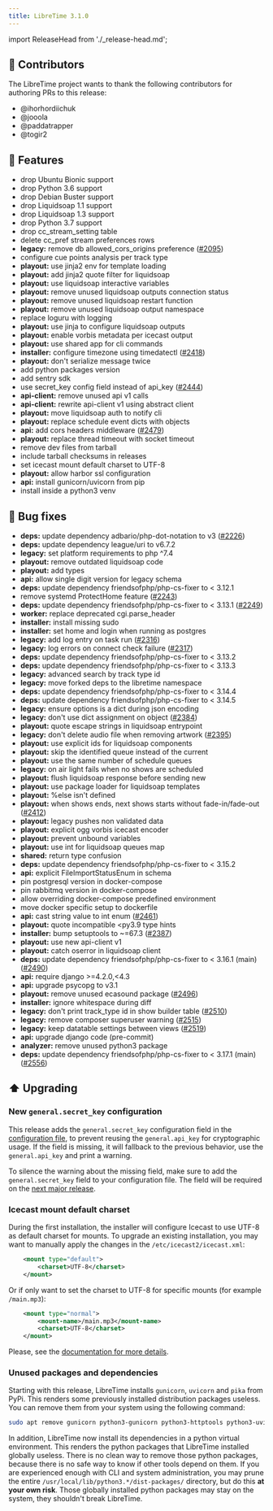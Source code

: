 ```yaml
---
title: LibreTime 3.1.0
---
```


import ReleaseHead from './\_release-head.md';

<ReleaseHead date='2023-05-26' version='3.1.0'/>

## :sparkling_heart: Contributors

The LibreTime project wants to thank the following contributors for authoring PRs to this release:

- @ihorhordiichuk
- @jooola
- @paddatrapper
- @togir2

## :rocket: Features

- drop Ubuntu Bionic support
- drop Python 3.6 support
- drop Debian Buster support
- drop Liquidsoap 1.1 support
- drop Liquidsoap 1.3 support
- drop Python 3.7 support
- drop cc_stream_setting table
- delete cc_pref stream preferences rows
- **legacy:** remove db allowed_cors_origins preference ([#2095](https://github.com/libretime/libretime/issues/2095))
- configure cue points analysis per track type
- **playout:** use jinja2 env for template loading
- **playout:** add jinja2 quote filter for liquidsoap
- **playout:** use liquidsoap interactive variables
- **playout:** remove unused liquidsoap outputs connection status
- **playout:** remove unused liquidsoap restart function
- **playout:** remove unused liquidsoap output namespace
- replace loguru with logging
- **playout:** use jinja to configure liquidsoap outputs
- **playout:** enable vorbis metadata per icecast output
- **playout:** use shared app for cli commands
- **installer:** configure timezone using timedatectl ([#2418](https://github.com/libretime/libretime/issues/2418))
- **playout:** don't serialize message twice
- add python packages version
- add sentry sdk
- use secret_key config field instead of api_key ([#2444](https://github.com/libretime/libretime/issues/2444))
- **api-client:** remove unused api v1 calls
- **api-client:** rewrite api-client v1 using abstract client
- **playout:** move liquidsoap auth to notify cli
- **playout:** replace schedule event dicts with objects
- **api:** add cors headers middleware ([#2479](https://github.com/libretime/libretime/issues/2479))
- **playout:** replace thread timeout with socket timeout
- remove dev files from tarball
- include tarball checksums in releases
- set icecast mount default charset to UTF-8
- **playout:** allow harbor ssl configuration
- **api:** install gunicorn/uvicorn from pip
- install inside a python3 venv

## :bug: Bug fixes

- **deps:** update dependency adbario/php-dot-notation to v3 ([#2226](https://github.com/libretime/libretime/issues/2226))
- **deps:** update dependency league/uri to v6.7.2
- **legacy:** set platform requirements to php ^7.4
- **playout:** remove outdated liquidsoap code
- **playout:** add types
- **api:** allow single digit version for legacy schema
- **deps:** update dependency friendsofphp/php-cs-fixer to < 3.12.1
- remove systemd ProtectHome feature ([#2243](https://github.com/libretime/libretime/issues/2243))
- **deps:** update dependency friendsofphp/php-cs-fixer to < 3.13.1 ([#2249](https://github.com/libretime/libretime/issues/2249))
- **worker:** replace deprecated cgi.parse_header
- **installer:** install missing sudo
- **installer:** set home and login when running as postgres
- **legacy:** add log entry on task run ([#2316](https://github.com/libretime/libretime/issues/2316))
- **legacy:** log errors on connect check failure ([#2317](https://github.com/libretime/libretime/issues/2317))
- **deps:** update dependency friendsofphp/php-cs-fixer to < 3.13.2
- **deps:** update dependency friendsofphp/php-cs-fixer to < 3.13.3
- **legacy:** advanced search by track type id
- **legacy:** move forked deps to the libretime namespace
- **deps:** update dependency friendsofphp/php-cs-fixer to < 3.14.4
- **deps:** update dependency friendsofphp/php-cs-fixer to < 3.14.5
- **legacy:** ensure options is a dict during json encoding
- **legacy:** don't use dict assignment on object ([#2384](https://github.com/libretime/libretime/issues/2384))
- **playout:** quote escape strings in liquidsoap entrypoint
- **legacy:** don't delete audio file when removing artwork ([#2395](https://github.com/libretime/libretime/issues/2395))
- **playout:** use explicit ids for liquidsoap components
- **playout:** skip the identified queue instead of the current
- **playout:** use the same number of schedule queues
- **legacy:** on air light fails when no shows are scheduled
- **playout:** flush liquidsoap response before sending new
- **playout:** use package loader for liquidsoap templates
- **playout:** %else isn't defined
- **playout:** when shows ends, next shows starts without fade-in/fade-out ([#2412](https://github.com/libretime/libretime/issues/2412))
- **playout:** legacy pushes non validated data
- **playout:** explicit ogg vorbis icecast encoder
- **playout:** prevent unbound variables
- **playout:** use int for liquidsoap queues map
- **shared:** return type confusion
- **deps:** update dependency friendsofphp/php-cs-fixer to < 3.15.2
- **api:** explicit FileImportStatusEnum in schema
- pin postgresql version in docker-compose
- pin rabbitmq version in docker-compose
- allow overriding docker-compose predefined environment
- move docker specific setup to dockerfile
- **api:** cast string value to int enum ([#2461](https://github.com/libretime/libretime/issues/2461))
- **playout:** quote incompatible <py3.9 type hints
- **installer:** bump setuptools to ~=67.3 ([#2387](https://github.com/libretime/libretime/issues/2387))
- **playout:** use new api-client v1
- **playout:** catch oserror in liquidsoap client
- **deps:** update dependency friendsofphp/php-cs-fixer to < 3.16.1 (main) ([#2490](https://github.com/libretime/libretime/issues/2490))
- **api:** require django >=4.2.0,<4.3
- **api:** upgrade psycopg to v3.1
- **playout:** remove unused ecasound package ([#2496](https://github.com/libretime/libretime/issues/2496))
- **installer:** ignore whitespace during diff
- **legacy:** don't print track_type id in show builder table ([#2510](https://github.com/libretime/libretime/issues/2510))
- **legacy:** remove composer superuser warning ([#2515](https://github.com/libretime/libretime/issues/2515))
- **legacy:** keep datatable settings between views ([#2519](https://github.com/libretime/libretime/issues/2519))
- **api:** upgrade django code (pre-commit)
- **analyzer:** remove unused python3 package
- **deps:** update dependency friendsofphp/php-cs-fixer to < 3.17.1 (main) ([#2556](https://github.com/libretime/libretime/issues/2556))

## :arrow_up: Upgrading

### New `general.secret_key` configuration

This release adds the `general.secret_key` configuration field in the [configuration file](../admin-manual/configuration.md#general), to prevent reusing the `general.api_key` for cryptographic usage. If the field is missing, it will fallback to the previous behavior, use the `general.api_key` and print a warning.

To silence the warning about the missing field, make sure to add the `general.secret_key` field to your configuration file. The field will be required on the [next major release](./README.md#versioning-schema).

### Icecast mount default charset

During the first installation, the installer will configure Icecast to use UTF-8 as default charset for mounts. To upgrade an existing installation, you may want to manually apply the changes in the `/etc/icecast2/icecast.xml`:

```xml
    <mount type="default">
        <charset>UTF-8</charset>
    </mount>
```

Or if only want to set the charset to UTF-8 for specific mounts (for example `/main.mp3`):

```xml
    <mount type="normal">
        <mount-name>/main.mp3</mount-name>
        <charset>UTF-8</charset>
    </mount>
```

Please, see the [documentation for more details](../admin-manual/stream-configuration.md#utf-8-metadata-in-icecast-mp3-streams).

### Unused packages and dependencies

Starting with this release, LibreTime installs `gunicorn`, `uvicorn` and `pika` from PyPi. This renders some previously installed distribution packages useless. You can remove them from your system using the following command:

```bash
sudo apt remove gunicorn python3-gunicorn python3-httptools python3-uvicorn python3-uvloop python3-pika
```

In addition, LibreTime now install its dependencies in a python virtual environment. This renders the python packages that LibreTime installed globally useless. There is no clean way to remove those python packages, because there is no safe way to know if other tools depend on them. If you are experienced enough with CLI and system administration, you may prune the entire `/usr/local/lib/python3.*/dist-packages/` directory, but do this **at your own risk**. Those globally installed python packages may stay on the system, they shouldn't break LibreTime.
